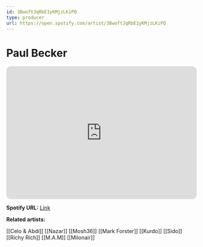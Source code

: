 ```yaml
---
id: 3BwoftJqRbE1yKMjzLKiPQ
type: producer
url: https://open.spotify.com/artist/3BwoftJqRbE1yKMjzLKiPQ
---
```

# Paul Becker

<iframe style="border-radius:12px" src="https://open.spotify.com/embed/artist/3BwoftJqRbE1yKMjzLKiPQ" width="100%" height="352" frameBorder="0" allowfullscreen="" allow="autoplay; clipboard-write; encrypted-media; fullscreen; picture-in-picture" loading="lazy"></iframe>

**Spotify URL:** [Link](https://open.spotify.com/artist/3BwoftJqRbE1yKMjzLKiPQ)

**Related artists:**

[[Celo & Abdi]]
[[Nazar]]
[[Mosh36]]
[[Mark Forster]]
[[Kurdo]]
[[Sido]]
[[Richy Rich]]
[[M.A.M]]
[[Milonair]]
